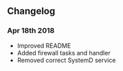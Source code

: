## Changelog

### Apr 18th 2018
- Improved README
- Added firewall tasks and handler
- Removed correct SystemD service
